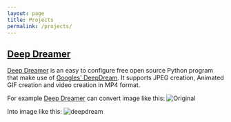 ```yaml
---
layout: page
title: Projects
permalink: /projects/
---
```


## [Deep Dreamer][deepdreamer]

[Deep Dreamer][deepdreamer] is an easy to configure free open source Python program that make use of [Googles' DeepDream](https://github.com/google/deepdream/).
It supports JPEG creation, Animated GIF creation and video creation in MP4 format.

For example [Deep Dreamer][deepdreamer] can convert image like this:
![Original](https://farm8.staticflickr.com/7233/7167040599_cf7c835c77_z_d.jpg)

Into image like this:
![deepdream](https://i.imgur.com/Auikelk.jpg)

[deepdreamer]: https://github.com/kesara/deepdreamer
